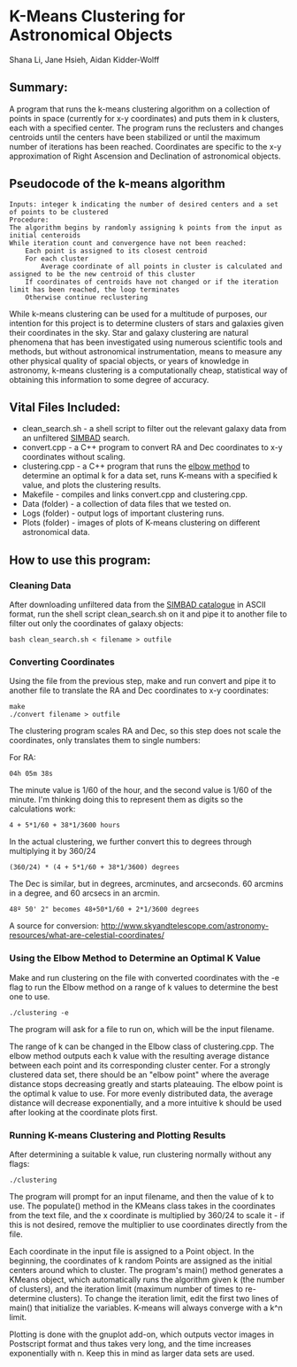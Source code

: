 # K-Means Clustering for Astronomical Objects
Shana Li, Jane Hsieh, Aidan Kidder-Wolff

## Summary:
A program that runs the k-means clustering algorithm on a collection of points in space (currently for x-y coordinates) and puts them in k clusters, each with a specified center. The program runs the reclusters and changes centroids until the centers have been stabilized or until the maximum number of iterations has been reached. Coordinates are specific to the x-y approximation of Right Ascension and Declination of astronomical objects.

## Pseudocode of the k-means algorithm 
```
Inputs: integer k indicating the number of desired centers and a set of points to be clustered
Procedure: 
The algorithm begins by randomly assigning k points from the input as initial centeroids
While iteration count and convergence have not been reached: 
    Each point is assigned to its closest centroid
    For each cluster
        Average coordinate of all points in cluster is calculated and assigned to be the new centroid of this cluster
    If coordinates of centroids have not changed or if the iteration limit has been reached, the loop terminates
    Otherwise continue reclustering 

```

While k-means clustering can be used for a multitude of purposes, our intention for this project is to determine clusters of stars and galaxies given their coordinates in the sky. Star and galaxy clustering are natural phenomena that has been investigated using numerous scientific tools and methods, but without astronomical instrumentation, means to measure any other physical quality of spacial objects, or years of knowledge in astronomy, k-means clustering is a computationally cheap, statistical way of obtaining this information to some degree of accuracy.

## Vital Files Included:
* clean_search.sh - a shell script to filter out the relevant galaxy data from an unfiltered [SIMBAD](http://simbad.u-strasbg.fr/simbad/sim-fid) search. 
* convert.cpp - a C++ program to convert RA and Dec coordinates to x-y coordinates without scaling.
* clustering.cpp - a C++ program that runs the [elbow method](https://en.wikipedia.org/wiki/Elbow_method_(clustering)) to determine an optimal k for a data set, runs K-means with a specified k value, and plots the clustering results.
* Makefile - compiles and links convert.cpp and clustering.cpp. 
* Data (folder) - a collection of data files that we tested on.
* Logs (folder) - output logs of important clustering runs.
* Plots (folder) - images of plots of K-means clustering on different astronomical data.

## How to use this program:
### Cleaning Data
After downloading unfiltered data from the [SIMBAD catalogue](http://simbad.u-strasbg.fr/simbad/sim-fid) in ASCII format, run the shell script clean_search.sh on it and pipe it to another file to filter out only the coordinates of galaxy objects:
```
bash clean_search.sh < filename > outfile
```

### Converting Coordinates
Using the file from the previous step, make and run convert and pipe it to another file to translate the RA and Dec coordinates to x-y coordinates:
```
make
./convert filename > outfile
```
The clustering program scales RA and Dec, so this step does not scale the coordinates, only translates them to single numbers:

For RA:
```
04h 05m 38s
```
The minute value is 1/60 of the hour, and the second value is 1/60 of the minute. I'm thinking doing this to represent them as digits so the calculations work:
```
4 + 5*1/60 + 38*1/3600 hours
```
In the actual clustering, we further convert this to degrees through multiplying it by 360/24
```
(360/24) * (4 + 5*1/60 + 38*1/3600) degrees
```

The Dec is similar, but in degrees, arcminutes, and arcseconds. 60 arcmins in a degree, and 60 arcsecs in an arcmin.
```
48º 50' 2" becomes 48+50*1/60 + 2*1/3600 degrees 
```
A source for conversion: 
http://www.skyandtelescope.com/astronomy-resources/what-are-celestial-coordinates/

### Using the Elbow Method to Determine an Optimal K Value
Make and run clustering on the file with converted coordinates with the -e flag to run the Elbow method on a range of k values to determine the best one to use. 
```
./clustering -e
```
The program will ask for a file to run on, which will be the input filename.

The range of k can be changed in the Elbow class of clustering.cpp. The elbow method outputs each k value with the resulting average distance between each point and its corresponding cluster center. For a strongly clustered data set, there should be an "elbow point" where the average distance stops decreasing greatly and starts plateauing. The elbow point is the optimal k value to use. For more evenly distributed data, the average distance will decrease exponentially, and a more intuitive k should be used after looking at the coordinate plots first.

### Running K-means Clustering and Plotting Results
After determining a suitable k value, run clustering normally without any flags:
```
./clustering
```
The program will prompt for an input filename, and then the value of k to use. The populate() method in the KMeans class takes in the coordinates from the text file, and the x coordinate is multiplied by 360/24 to scale it - if this is not desired, remove the multiplier to use coordinates directly from the file.

Each coordinate in the input file is assigned to a Point object. In the beginning, the coordinates of k random Points are assigned as the initial centers around which to cluster. The program's main() method generates a KMeans object, which automatically runs the algorithm given k (the number of clusters), and the iteration limit (maximum number of times to re-determine clusters). To change the iteration limit, edit the first two lines of main() that initialize the variables. K-means will always converge with a k^n limit.

Plotting is done with the gnuplot add-on, which outputs vector images in Postscript format and thus takes very long, and the time increases exponentially with n. Keep this in mind as larger data sets are used.
